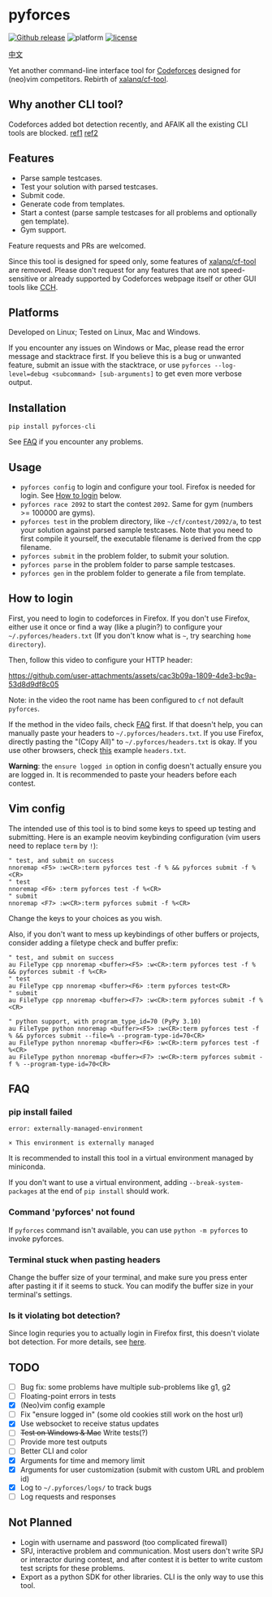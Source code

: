 # pyforces

[![Github release](https://img.shields.io/github/release/LZDQ/pyforces)](https://github.com/LZDQ/pyforces/releases)
![platform](https://img.shields.io/badge/platform-Windows%20%7C%20macOS%20%7C%20Linux-blue)
[![license](https://img.shields.io/badge/license-WTFPL-%23373737.svg)](https://raw.githubusercontent.com/LZDQ/pyforces/main/LICENSE)

[中文](README-zh.md)

Yet another command-line interface tool for [Codeforces](https://codeforces.com) designed for (neo)vim competitors. Rebirth of [xalanq/cf-tool](https://github.com/xalanq/cf-tool).

## Why another CLI tool?

Codeforces added bot detection recently, and AFAIK all the existing CLI tools are blocked. [ref1](https://codeforces.com/blog/entry/96091) [ref2](https://github.com/woshiluo/cf-tool/issues/5)

## Features

* Parse sample testcases.
* Test your solution with parsed testcases.
* Submit code.
* Generate code from templates.
* Start a contest (parse sample testcases for all problems and optionally gen template).
* Gym support.

Feature requests and PRs are welcomed.

Since this tool is designed for speed only, some features of [xalanq/cf-tool](https://github.com/xalanq/cf-tool) are removed. Please don't request for any features that are not speed-sensitive or already supported by Codeforces webpage itself or other GUI tools like [CCH](https://github.com/CodeforcesContestHelper/CCHv2).

## Platforms

Developed on Linux; Tested on Linux, Mac and Windows.

If you encounter any issues on Windows or Mac, please read the error message and stacktrace first. If you believe this is a bug or unwanted feature, submit an issue with the stacktrace, or use `pyforces --log-level=debug <subcommand> [sub-arguments]` to get even more verbose output.

## Installation

`pip install pyforces-cli`

See [FAQ](#FAQ) if you encounter any problems.

## Usage

* `pyforces config` to login and configure your tool. Firefox is needed for login. See [How to login](#How-to-login) below.
* `pyforces race 2092` to start the contest `2092`. Same for gym (numbers >= 100000 are gyms).
* `pyforces test` in the problem directory, like `~/cf/contest/2092/a`, to test your solution against parsed sample testcases. Note that you need to first compile it yourself, the executable filename is derived from the cpp filename.
* `pyforces submit` in the problem folder, to submit your solution.
* `pyforces parse` in the problem folder to parse sample testcases.
* `pyforces gen` in the problem folder to generate a file from template.

## How to login

First, you need to login to codeforces in Firefox. If you don't use Firefox, either use it once or find a way (like a plugin?) to configure your `~/.pyforces/headers.txt` (If you don't know what is `~`, try searching `home directory`).

Then, follow this video to configure your HTTP header:


https://github.com/user-attachments/assets/cac3b09a-1809-4de3-bc9a-53d8d9df8c05

Note: in the video the root name has been configured to `cf` not default `pyforces`.

If the method in the video fails, check [FAQ](#FAQ) first. If that doesn't help, you can manually paste your headers to `~/.pyforces/headers.txt`. If you use Firefox, directly pasting the "(Copy All)" to `~/.pyforces/headers.txt` is okay. If you use other browsers, check [this](example/headers.txt) example `headers.txt`.

**Warning**: the `ensure logged in` option in config doesn't actually ensure you are logged in. It is recommended to paste your headers before each contest.

## Vim config

The intended use of this tool is to bind some keys to speed up testing and submitting. Here is an example neovim keybinding configuration (vim users need to replace `term` by `!`):

```vim
" test, and submit on success
nnoremap <F5> :w<CR>:term pyforces test -f % && pyforces submit -f %<CR>
" test
nnoremap <F6> :term pyforces test -f %<CR>
" submit
nnoremap <F7> :w<CR>:term pyforces submit -f %<CR>
```

Change the keys to your choices as you wish.

Also, if you don't want to mess up keybindings of other buffers or projects, consider adding a filetype check and buffer prefix:

```vim
" test, and submit on success
au FileType cpp nnoremap <buffer><F5> :w<CR>:term pyforces test -f % && pyforces submit -f %<CR>
" test
au FileType cpp nnoremap <buffer><F6> :term pyforces test<CR>
" submit
au FileType cpp nnoremap <buffer><F7> :w<CR>:term pyforces submit -f %<CR>

" python support, with program_type_id=70 (PyPy 3.10)
au FileType python nnoremap <buffer><F5> :w<CR>:term pyforces test -f % && pyforces submit --file=% --program-type-id=70<CR>
au FileType python nnoremap <buffer><F6> :w<CR>:term pyforces test -f %<CR>
au FileType python nnoremap <buffer><F7> :w<CR>:term pyforces submit -f % --program-type-id=70<CR>
```

## FAQ

### pip install failed

```
error: externally-managed-environment

× This environment is externally managed
```

It is recommended to install this tool in a virtual environment managed by miniconda.

If you don't want to use a virtual environment, adding `--break-system-packages` at the end of `pip install` should work.

### Command 'pyforces' not found

If `pyforces` command isn't available, you can use `python -m pyforces` to invoke pyforces.

### Terminal stuck when pasting headers

Change the buffer size of your terminal, and make sure you press enter after pasting it if it seems to stuck. You can modify the buffer size in your terminal's settings.

### Is it violating bot detection?

Since login requries you to actually login in Firefox first, this doesn't violate bot detection. For more details, see [here](https://codeforces.com/blog/entry/134322).

## TODO

- [ ] Bug fix: some problems have multiple sub-problems like g1, g2
- [ ] Floating-point errors in tests
- [x] (Neo)vim config example
- [ ] Fix "ensure logged in" (some old cookies still work on the host url)
- [x] Use websocket to receive status updates
- [ ] ~~Test on Windows & Mac~~ Write tests(?)
- [ ] Provide more test outputs
- [ ] Better CLI and color
- [x] Arguments for time and memory limit
- [x] Arguments for user customization (submit with custom URL and problem id)
- [x] Log to `~/.pyforces/logs/` to track bugs
- [ ] Log requests and responses

## Not Planned

* Login with username and password (too complicated firewall)
* SPJ, interactive problem and communication. Most users don't write SPJ or interactor during contest, and after contest it is better to write custom test scripts for these problems.
* Export as a python SDK for other libraries. CLI is the only way to use this tool.

